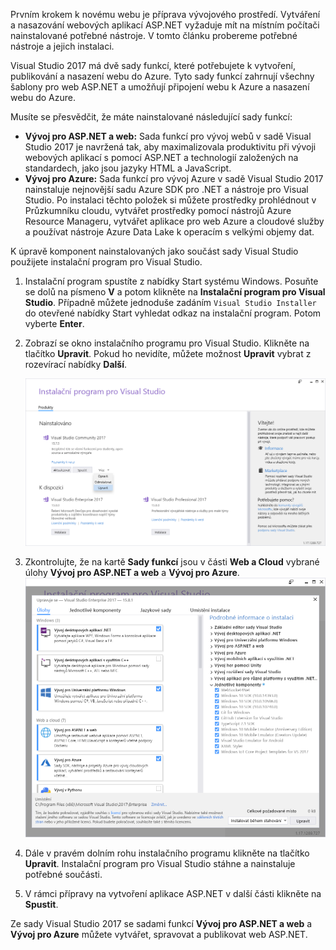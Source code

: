 Prvním krokem k novému webu je příprava vývojového prostředí. Vytváření a nasazování webových aplikací ASP.NET vyžaduje mít na místním počítači nainstalované potřebné nástroje. V tomto článku probereme potřebné nástroje a jejich instalaci.


Visual Studio 2017 má dvě sady funkcí, které potřebujete k vytvoření, publikování a nasazení webu do Azure. Tyto sady funkcí zahrnují všechny šablony pro web ASP.NET a umožňují připojení webu k Azure a nasazení webu do Azure.

Musíte se přesvědčit, že máte nainstalované následující sady funkcí:

- **Vývoj pro ASP.NET a web:** Sada funkcí pro vývoj webů v sadě Visual Studio 2017 je navržená tak, aby maximalizovala produktivitu při vývoji webových aplikací s pomocí ASP.NET a technologií založených na standardech, jako jsou jazyky HTML a JavaScript.
- **Vývoj pro Azure:** Sada funkcí pro vývoj Azure v sadě Visual Studio 2017 nainstaluje nejnovější sadu Azure SDK pro .NET a nástroje pro Visual Studio. Po instalaci těchto položek si můžete prostředky prohlédnout v Průzkumníku cloudu, vytvářet prostředky pomocí nástrojů Azure Resource Manageru, vytvářet aplikace pro web Azure a cloudové služby a používat nástroje Azure Data Lake k operacím s velkými objemy dat.


K úpravě komponent nainstalovaných jako součást sady Visual Studio použijete instalační program pro Visual Studio.

1. Instalační program spustíte z nabídky Start systému Windows. Posuňte se dolů na písmeno **V** a potom klikněte na **Instalační program pro Visual Studio**. Případně můžete jednoduše zadáním ```Visual Studio Installer``` do otevřené nabídky Start vyhledat odkaz na instalační program. Potom vyberte **Enter**.

1. Zobrazí se okno instalačního programu pro Visual Studio. Klikněte na tlačítko **Upravit**. Pokud ho nevidíte, můžete možnost **Upravit** vybrat z rozevírací nabídky **Další**.

    ![Úprava sady Visual Studio](../media/2-visual-studio-installer-modify.PNG)

1. Zkontrolujte, že na kartě **Sady funkcí** jsou v části **Web a Cloud** vybrané úlohy **Vývoj pro ASP.NET a web** a **Vývoj pro Azure**.  ![Instalace sad funkcí](../media/2-select-workloads.png)

1. Dále v pravém dolním rohu instalačního programu klikněte na tlačítko **Upravit**. Instalační program pro Visual Studio stáhne a nainstaluje potřebné součásti.

1. V rámci přípravy na vytvoření aplikace ASP.NET v další části klikněte na **Spustit**.

Ze sady Visual Studio 2017 se sadami funkcí **Vývoj pro ASP.NET a web** a **Vývoj pro Azure** můžete vytvářet, spravovat a publikovat web ASP.NET.
